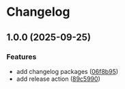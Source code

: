 # Changelog

## 1.0.0 (2025-09-25)


### Features

* add changelog packages ([06f8b95](https://github.com/Roskyb/husky-example/commit/06f8b95853c289b7cf4cd1cc48cbda32078c5eae))
* add release action ([89c5990](https://github.com/Roskyb/husky-example/commit/89c5990a40e46609b6b274376aafdc307d13948a))

